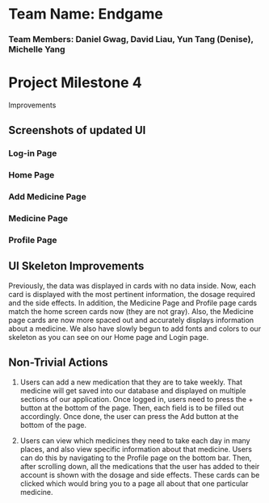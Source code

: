 # Team Name: Endgame
### Team Members: Daniel Gwag, David Liau, Yun Tang (Denise), Michelle Yang

# Project Milestone 4

Improvements

## Screenshots of updated UI

### Log-in Page

### Home Page

### Add Medicine Page

### Medicine Page

### Profile Page

## UI Skeleton Improvements
Previously, the data was displayed in cards with no data inside. Now, each card is displayed with the most pertinent information, the dosage required and the side effects.
In addition, the Medicine Page and Profile page cards match the home screen cards now (they are not gray). Also, the Medicine page cards are now more spaced out and accurately displays information about a medicine. We also have slowly begun to add fonts and colors to our skeleton as you can see on our Home page and Login page.  

## Non-Trivial Actions
1. Users can add a new medication that they are to take weekly. That medicine will get saved into our database and displayed on multiple sections of our application.
Once logged in, users need to press the + button at the bottom of the page. Then, each field is to be filled out accordingly. Once done, the user can press the Add button at the bottom of the page.

2. Users can view which medicines they need to take each day in many places, and also view specific information about that medicine.
Users can do this by navigating to the Profile page on the bottom bar. Then, after scrolling down, all the medications that the user has added to their account is shown with the dosage and side effects. These cards can be clicked which would bring you to a page all about that one particular medicine. 
